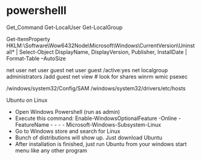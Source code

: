 # powershelll
Get_Command
Get-LocalUser
Get-LocalGroup

Get-ItemProperty HKLM:\Software\Wow6432Node\Microsoft\Windows\CurrentVersion\Uninstall\* | Select-Object DisplayName, DisplayVersion, Publisher, InstallDate | Format-Table –AutoSize

net user
net user guest
net user guest /active:yes
net localgroup administrators /add guest
net view # look for shares
winrm
wmic
psexec

/windows/system32/Config/SAM
/windows/system32/drivers/etc/hosts

Ubuntu on Linux
- Open Windows Powershell (run as admin)
- Execute this command: Enable-WindowsOptionalFeature -Online -FeatureName - - - - Microsoft-Windows-Subsystem-Linux
- Go to Windows store and search for Linux
- Bunch of distributions will show up.  Just download Ubuntu
- After installation is finished, just run Ubuntu from your windows start menu like any other program